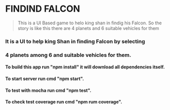 # FINDIND FALCON
> This is a UI Based game to helo king shan in findig his Falcon.
 So the story is like this there are 4 planets and 6 suitable vehicles for them

### It is a UI to help king Shan in finding Falcon by selecting
### 4 planets among 6 and suitable vehicles for them.
#### To build this app run "npm install" it will download all dependencies itself.
#### To start server run cmd "npm start".
#### To test with mocha run cmd "npm test".
#### To check test coverage run cmd "npm rum coverage".
